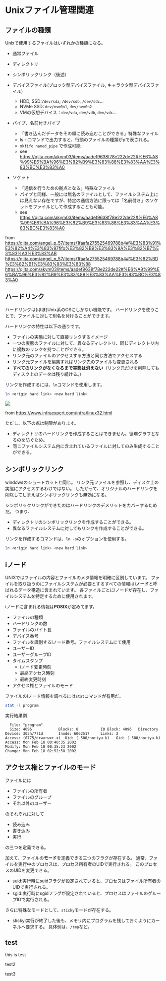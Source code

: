 ﻿





# Unixファイル管理関連

## ファイルの種類

Unixで使用するファイルはいずれかの種類になる。

- 通常ファイル

- ディレクトリ

- シンボリックリンク（後述）

- デバイスファイル(ブロック型デバイスファイル, キャラクタ型デバイスファイル)
    - HDD, SSD:`/dev/sda`, `/dev/sdb`, `/dev/sdc`...
    - NVMe SSD: `dev/nvm0n1`, `dev/nvm0n2`
    - VMの仮想デバイス：`dev/vda`, `dev/vdb`, `dev/vdc`...

- パイプ、名前付きパイプ
    - 「書き込んだデータをその順に読み込むことができる」特殊なファイル
    - ls -lコマンドで出力すると、行頭のファイルの種類がpで表される。
    - `mkfifo named_pipe` で作成可能
    - see https://qiita.com/akym03/items/aadef9638f78e222de22#%E6%A8%99%E6%BA%96%E3%82%B9%E3%83%88%E3%83%AA%E3%83%BC%E3%83%A0

- ソケット
    - 「通信を行うための拠点となる」特殊なファイル
    - パイプと同様、一般には無名のファイルとして、ファイルシステム上には見えない存在ですが、特定の通信方法に限っては「名前付き」のソケットをファイルとして作成することも可能。
    - see https://qiita.com/akym03/items/aadef9638f78e222de22#%E6%A8%99%E6%BA%96%E3%82%B9%E3%83%88%E3%83%AA%E3%83%BC%E3%83%A0


from https://qiita.com/angel_p_57/items/1faafa275525469788b4#%E3%83%91%E3%82%A4%E3%83%97fifo%E3%82%B9%E3%83%9A%E3%82%B7%E3%83%A3%E3%83%AB
 https://qiita.com/angel_p_57/items/1faafa275525469788b4#%E3%82%BD%E3%82%B1%E3%83%83%E3%83%88
https://qiita.com/akym03/items/aadef9638f78e222de22#%E6%A8%99%E6%BA%96%E3%82%B9%E3%83%88%E3%83%AA%E3%83%BC%E3%83%A0



## ハードリンク

ハードリンクは(ほぼ)Unix系のOSにしかない機能です。
ハードリンクを使うことで、ファイルに対して別名を付けることができます。

ハードリンクの特性は以下の通りです。

- ファイルの実態に対して直接リンクするイメージ
- 一つの実態のファイルに対して、異なるディレクトリ、同じディレクトリ内に複数のリンクを持つことができる。
- リンク元のファイルのアクセスする方法と同じ方法でアクセスする
- リンク元ファイルを編集すればリンク先のファイルも変更される
- **すべてのリンクがなくなるまで実態は消えない**（リンク元だけを削除してもディスク上のデータは残り続ける。）

リンクを作成するには、`ln`コマンドを使用します。

```sh
ln <origin hard link> <new hard link>
```


<img src="https://www.infraexpert.com/infragif/linux32a.gif">

from https://www.infraexpert.com/infra/linux32.html


ただし、以下の点は制限があります。

- ディレクトリのハードリンクを作成することはできません。循環グラフとなるのを防ぐため。
- 同じファイルシステム内に含まれているファイルに対してのみ生成することができる。


## シンボリックリンク

windowsのショートカットと同じ。
リンク元ファイルを参照し、ディスク上の実態にアクセスするわけではない。
したがって、オリジナルのハードリンクを削除してしまえばシンボリックリンクも無効になる。

シンボリックリンクができたのはハードリンクのデメリットをカバーするためだ。
つまり、

- ディレクトリのシンボリックリンクを作成することができる。
- 異なるファイルシステムに対してもリンクを作成することができる。

リンクを作成するコマンドは、`ln -s`のオプションを使用する。

```sh
ln <origin hard link> <new hard link>
```






## iノード

UNIXではファイルの内容とファイルのメタ情報を明確に区別しています。
ファイルを取り扱うのにファイルシステムが必要とするすべての情報は**iノード**と呼ばれるデータ構造に含まれています。
各ファイルごとにiノードが存在し、ファイルシステムを特定するために使用されます。

iノードに含まれる情報は**POSIX**が定めてます。

- ファイルの種類
- ハードリンクの数
- ファイルのバイト長
- デバイス番号
- ファイルを識別するiノード番号。ファイルシステムにて使用
- ユーザーID
- ユーザーグループID
- タイムスタンプ
    - iノード変更時刻
    - 最終アクセス時刻
    - 最終変更時刻
- アクセス権とファイルのモード

ファイルのiノード情報を調べるには`stat`コマンドが有用だ。

```sh
stat -l program
```

実行結果例

```
  File: "program"
  Size: 4096            Blocks: 8          IO Block: 4096   Directory
Device: 303h/771d       Inode: 6062517     Links: 2
Access: (0775/drwxrwxr-x)  Uid: ( 500/noriyu-k)   Gid: ( 500/noriyu-k)
Access: Mon Feb 18 00:40:35 2002
Modify: Mon Feb 18 00:35:23 2002
Change: Mon Feb 18 02:52:58 2002
```


## アクセス権とファイルのモード

ファイルには

- ファイルの所有者
- ファイルのグループ
- それ以外のユーザー

のそれぞれに対して

- 読み込み
- 書き込み
- 実行

の三つを定義できる。

加えて、ファイルの**モード**を定義できる三つのフラグが存在する。
通常、ファイルを実行中のプロセスは、プロセス所有者のUIDで実行される。
このプロセスのUIDを変更できる。

- suid:実行時にsuidフラグが設定されていると、プロセスはファイル所有者のUIDで実行される。
- sgid:実行時にsgidフラグが設定されていると、プロセスはファイルのグループIDで実行される。

さらに特殊なモードとして、`sticky`モードが存在する。

- sticky:実行が終了した後も、メモリ内にプログラムを残しておくようにカーネルへ要求する。
具体例は、`/tmp`など。





## test

this is test


test2

test3

